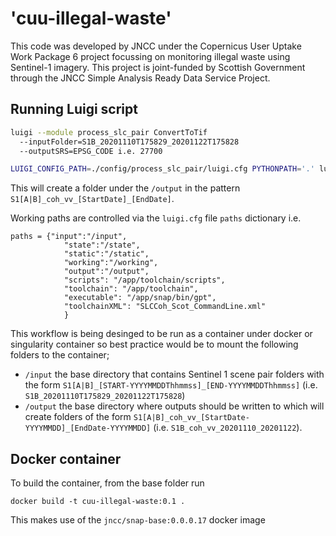 # 'cuu-illegal-waste'

This code was developed by JNCC under the Copernicus User Uptake Work Package 6 project focussing on monitoring illegal waste using Sentinel-1 imagery. This project is joint-funded by Scottish Government through the JNCC Simple Analysis Ready Data Service Project. 

## Running Luigi script

```sh
luigi --module process_slc_pair ConvertToTif
  --inputFolder=S1B_20201110T175829_20201122T175828
  --outputSRS=EPSG_CODE i.e. 27700
```

```sh
LUIGI_CONFIG_PATH=./config/process_slc_pair/luigi.cfg PYTHONPATH='.' luigi --module process_slc_pair ConvertToTif --inputFolder=S1B_20201110T175829_20201122T175828 --outputSRS=27700
```

This will create a folder under the `/output` in the pattern `S1[A|B]_coh_vv_[StartDate]_[EndDate]`.

Working paths are controlled via the `luigi.cfg` file `paths` dictionary i.e. 

```
paths = {"input":"/input",
            "state":"/state",
            "static":"/static",
            "working":"/working",
            "output":"/output",
            "scripts": "/app/toolchain/scripts",
            "toolchain": "/app/toolchain",
            "executable": "/app/snap/bin/gpt",
            "toolchainXML": "SLCCoh_Scot_CommandLine.xml"
            }
```

This workflow is being desinged to be run as a container under docker or singularity container so best practice would be to mount the following folders to the container;

  - `/input` the base directory that contains Sentinel 1 scene pair folders with the form `S1[A|B]_[START-YYYYMMDDThhmmss]_[END-YYYYMMDDThhmmss]` (i.e. `S1B_20201110T175829_20201122T175828`)
  - `/output` the base directory where outputs should be written to which will create folders of the form `S1[A|B]_coh_vv_[StartDate-YYYYMMDD]_[EndDate-YYYYMMDD]` (i.e. `S1B_coh_vv_20201110_20201122`).
 
## Docker container 

To build the container, from the base folder run

`docker build -t cuu-illegal-waste:0.1 .`

This makes use of the `jncc/snap-base:0.0.0.17` docker image
